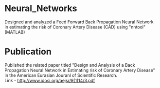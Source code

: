 # Neural_Networks
Designed and analyzed a Feed Forward Back Propagation Neural Network in estimating the risk of Coronary Artery Disease (CAD) using "nntool" (MATLAB)
# Publication
Published the related paper titled "Design and Analysis of a Back Propagation Neural Network in Estimating risk of Coronary Artery Disease" in the American Eurasian Jouranl of Scientific Research. <br />
Link - http://www.idosi.org/aejsr/9(1)14/3.pdf
